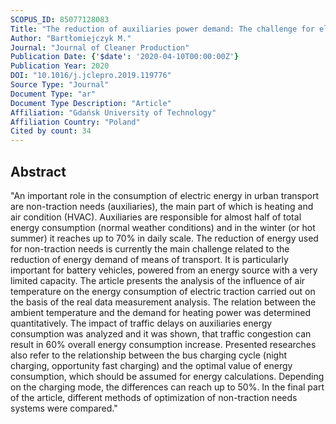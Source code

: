 ```yaml
---
SCOPUS_ID: 85077128083
Title: "The reduction of auxiliaries power demand: The challenge for electromobility in public transportation"
Author: "Bartłomiejczyk M."
Journal: "Journal of Cleaner Production"
Publication Date: {'$date': '2020-04-10T00:00:00Z'}
Publication Year: 2020
DOI: "10.1016/j.jclepro.2019.119776"
Source Type: "Journal"
Document Type: "ar"
Document Type Description: "Article"
Affiliation: "Gdańsk University of Technology"
Affiliation Country: "Poland"
Cited by count: 34
---
```


## Abstract
"An important role in the consumption of electric energy in urban transport are non-traction needs (auxiliaries), the main part of which is heating and air condition (HVAC). Auxiliaries are responsible for almost half of total energy consumption (normal weather conditions) and in the winter (or hot summer) it reaches up to 70% in daily scale. The reduction of energy used for non-traction needs is currently the main challenge related to the reduction of energy demand of means of transport. It is particularly important for battery vehicles, powered from an energy source with a very limited capacity. The article presents the analysis of the influence of air temperature on the energy consumption of electric traction carried out on the basis of the real data measurement analysis. The relation between the ambient temperature and the demand for heating power was determined quantitatively. The impact of traffic delays on auxiliaries energy consumption was analyzed and it was shown, that traffic congestion can result in 60% overall energy consumption increase. Presented researches also refer to the relationship between the bus charging cycle (night charging, opportunity fast charging) and the optimal value of energy consumption, which should be assumed for energy calculations. Depending on the charging mode, the differences can reach up to 50%. In the final part of the article, different methods of optimization of non-traction needs systems were compared."
